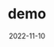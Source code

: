 ---
title: "demo"
date: "2022-11-10"
categories:
    - "Kotlin"
tags:
    - "Kotlin"
toc: true
indent: false
original: true
draft: true
---